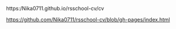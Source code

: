 
https:/Nika0711.github.io/rsschool-cv/cv

https://github.com/Nika0711/rsschool-cv/blob/gh-pages/index.html
